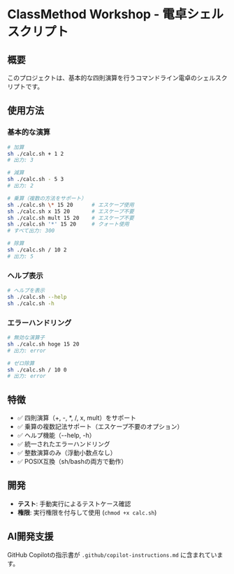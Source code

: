 # ClassMethod Workshop - 電卓シェルスクリプト

## 概要
このプロジェクトは、基本的な四則演算を行うコマンドライン電卓のシェルスクリプトです。

## 使用方法

### 基本的な演算
```bash
# 加算
sh ./calc.sh + 1 2
# 出力: 3

# 減算
sh ./calc.sh - 5 3
# 出力: 2

# 乗算（複数の方法をサポート）
sh ./calc.sh \* 15 20      # エスケープ使用
sh ./calc.sh x 15 20       # エスケープ不要
sh ./calc.sh mult 15 20    # エスケープ不要  
sh ./calc.sh '*' 15 20     # クォート使用
# すべて出力: 300

# 除算
sh ./calc.sh / 10 2
# 出力: 5
```

### ヘルプ表示
```bash
# ヘルプを表示
sh ./calc.sh --help
sh ./calc.sh -h
```

### エラーハンドリング
```bash
# 無効な演算子
sh ./calc.sh hoge 15 20
# 出力: error

# ゼロ除算
sh ./calc.sh / 10 0
# 出力: error
```

## 特徴
- ✅ 四則演算（+, -, *, /, x, mult）をサポート
- ✅ 乗算の複数記法サポート（エスケープ不要のオプション）
- ✅ ヘルプ機能（--help, -h）
- ✅ 統一されたエラーハンドリング
- ✅ 整数演算のみ（浮動小数点なし）
- ✅ POSIX互換（sh/bashの両方で動作）

## 開発
- **テスト**: 手動実行によるテストケース確認
- **権限**: 実行権限を付与して使用 (`chmod +x calc.sh`)

## AI開発支援
GitHub Copilotの指示書が `.github/copilot-instructions.md` に含まれています。